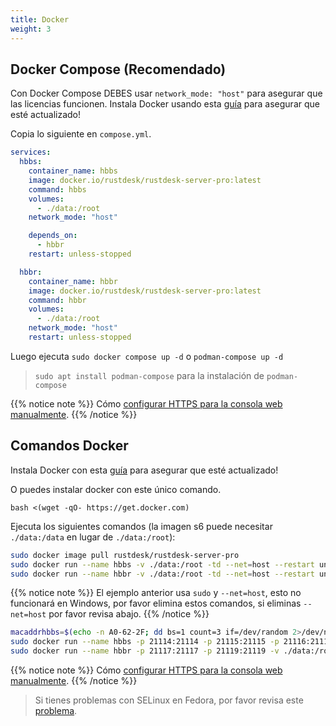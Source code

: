```yaml
---
title: Docker
weight: 3
---
```


## Docker Compose (Recomendado)

Con Docker Compose DEBES usar `network_mode: "host"` para asegurar que las licencias funcionen. Instala Docker usando esta [guía](https://docs.docker.com/engine/install) para asegurar que esté actualizado!

Copia lo siguiente en `compose.yml`.

```yaml
services:
  hbbs:
    container_name: hbbs
    image: docker.io/rustdesk/rustdesk-server-pro:latest
    command: hbbs
    volumes:
      - ./data:/root
    network_mode: "host"

    depends_on:
      - hbbr
    restart: unless-stopped

  hbbr:
    container_name: hbbr
    image: docker.io/rustdesk/rustdesk-server-pro:latest
    command: hbbr
    volumes:
      - ./data:/root
    network_mode: "host"
    restart: unless-stopped
```

Luego ejecuta `sudo docker compose up -d` o `podman-compose up -d`

> `sudo apt install podman-compose` para la instalación de `podman-compose`

{{% notice note %}}
Cómo [configurar HTTPS para la consola web manualmente](https://rustdesk.com/docs/en/self-host/rustdesk-server-pro/faq/#set-up-https-for-web-console-manually).
{{% /notice %}}

## Comandos Docker

Instala Docker con esta [guía](https://docs.docker.com/engine/install) para asegurar que esté actualizado!

O puedes instalar docker con este único comando.

```
bash <(wget -qO- https://get.docker.com)
```

Ejecuta los siguientes comandos (la imagen s6 puede necesitar `./data:/data` en lugar de `./data:/root`):

```sh
sudo docker image pull rustdesk/rustdesk-server-pro
sudo docker run --name hbbs -v ./data:/root -td --net=host --restart unless-stopped docker.io/rustdesk/rustdesk-server-pro hbbs
sudo docker run --name hbbr -v ./data:/root -td --net=host --restart unless-stopped docker.io/rustdesk/rustdesk-server-pro hbbr
```

{{% notice note %}}
El ejemplo anterior usa `sudo` y `--net=host`, esto no funcionará en Windows, por favor elimina estos comandos, si eliminas `--net=host` por favor revisa abajo.
{{% /notice %}}

```sh
macaddrhbbs=$(echo -n A0-62-2F; dd bs=1 count=3 if=/dev/random 2>/dev/null |hexdump -v -e '/1 "-%02X"')
sudo docker run --name hbbs -p 21114:21114 -p 21115:21115 -p 21116:21116 -p 21116:21116/udp -p 21118:21118 -v ./data:/root -td --mac-address="$macaddrhbbs" --restart unless-stopped docker.io/rustdesk/rustdesk-server-pro hbbs
sudo docker run --name hbbr -p 21117:21117 -p 21119:21119 -v ./data:/root -td --restart unless-stopped docker.io/rustdesk/rustdesk-server-pro hbbr
```

{{% notice note %}}
Cómo [configurar HTTPS para la consola web manualmente](https://rustdesk.com/docs/en/self-host/rustdesk-server-pro/faq/#set-up-https-for-web-console-manually).
{{% /notice %}}


> Si tienes problemas con SELinux en Fedora, por favor revisa este [problema](https://github.com/rustdesk/rustdesk-server/issues/230).